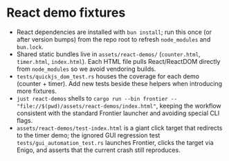 # React demo fixtures

- React dependencies are installed with `bun install`; run this once (or after version bumps) from the repo root to refresh `node_modules` and `bun.lock`.
- Shared static bundles live in `assets/react-demos/` (`counter.html`, `timer.html`, `index.html`). Each HTML file pulls React/ReactDOM directly from `node_modules` so we avoid vendoring builds.
- `tests/quickjs_dom_test.rs` houses the coverage for each demo (counter + timer). Add new tests beside these helpers when introducing more fixtures.
- `just react-demos` shells to `cargo run --bin frontier -- "file://$(pwd)/assets/react-demos/index.html"`, keeping the workflow consistent with the standard Frontier launcher and avoiding special CLI flags.
- `assets/react-demos/test-index.html` is a giant click target that redirects to the timer demo; the ignored GUI regression test `tests/gui_automation_test.rs` launches Frontier, clicks the target via Enigo, and asserts that the current crash still reproduces.
